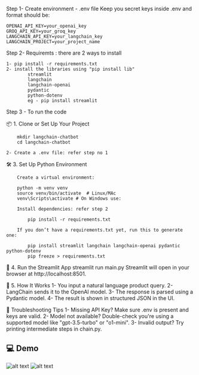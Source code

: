 
Step 1- Create environment - .env file
    Keep you secret keys inside .env and format should be:

    OPENAI_API_KEY=your_openai_key
    GROQ_API_KEY=your_groq_key
    LANGCHAIN_API_KEY=your_langchain_key
    LANGCHAIN_PROJECT=your_project_name

Step 2- Requiremts : there are 2 ways to install
  
    1- pip install -r requirements.txt
    2- install the libraries using "pip install lib" 
            streamlit
            langchain
            langchain-openai
            pydantic
            python-dotenv
            eg - pip install streamlit

Step 3 - To run the code

📦 1. Clone or Set Up Your Project

        mkdir langchain-chatbot
        cd langchain-chatbot

    2- Create a .env file: refer step no 1
🛠  3. Set Up Python Environment

        Create a virtual environment:

        python -m venv venv
        source venv/bin/activate  # Linux/MAc
        venv\Scripts\activate # On Windows use: 

        Install dependencies: refer step 2

            pip install -r requirements.txt

        If you don’t have a requirements.txt yet, run this to generate one:

            pip install streamlit langchain langchain-openai pydantic python-dotenv
            pip freeze > requirements.txt

🧪 4. Run the Streamlit App
        streamlit run main.py
        Streamlit will open in your browser at http://localhost:8501.

🧵 5. How It Works
    1- You input a natural language product query.
    2- LangChain sends it to the OpenAI model.
    3- The response is parsed using a Pydantic model.
    4- The result is shown in structured JSON in the UI.

🐛 Troubleshooting Tips
    1- Missing API Key? Make sure .env is present and keys are valid.
    2- Model not available? Double-check you're using a supported model like "gpt-3.5-turbo" or "o1-mini".
    3- Invalid output? Try printing intermediate steps in chain.py.


## 💻 Demo
![alt text](.assets/image.png)
![alt text](.assets/image-1.png)